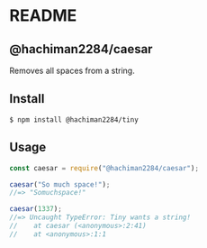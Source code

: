 
# README

## @hachiman2284/caesar

Removes all spaces from a string.

## Install

```
$ npm install @hachiman2284/tiny
```

## Usage

```js
const caesar = require("@hachiman2284/caesar");

caesar("So much space!");
//=> "Somuchspace!"

caesar(1337);
//=> Uncaught TypeError: Tiny wants a string!
//    at caesar (<anonymous>:2:41)
//    at <anonymous>:1:1
```
